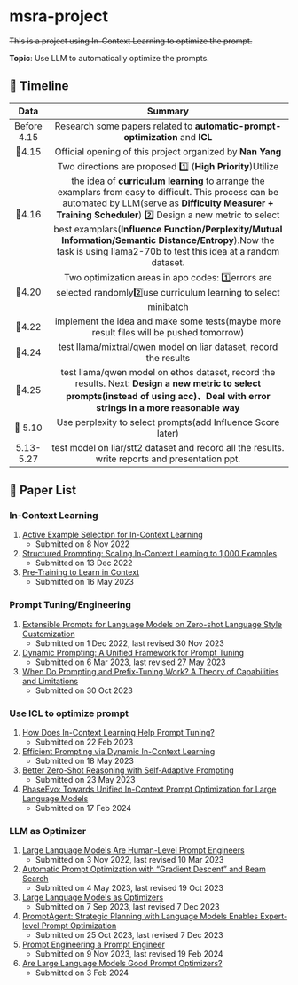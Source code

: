 # msra-project
~~This is a project using In-Context Learning to optimize the prompt.~~

**Topic**: Use LLM to automatically optimize the prompts.

##  :calendar: Timeline

|          Data           |                           Summary                            |
| :---------------------: | :----------------------------------------------------------: |
|       Before 4.15       | Research some papers related to **automatic-prompt-optimization** and **ICL** |
|    :city_sunset:4.15    |  Official opening of this project organized by **Nan Yang**  |
| :night_with_stars:4.16  | Two directions are proposed :one: (**High Priority**)Utilize the idea of **curriculum learning** to arrange the examplars from easy to difficult. This process can be automated by LLM(serve as **Difficulty Measurer + Training Scheduler**) :two: Design a new metric to select best examplars(**Influence Function/Perplexity/Mutual Information/Semantic Distance/Entropy**).Now the task is using llama2-70b to test this idea at a random dataset. |
| :night_with_stars:4.20  | Two optimization areas in apo codes: :one:errors are selected randomly:two:use curriculum learning to select minibatch​ |
|   :crescent_moon:4.22   | implement the idea and make some tests(maybe more result files will be pushed tomorrow) |
|   :city_sunrise:4.24    | test llama/mixtral/qwen model on liar dataset, record the results |
| :night_with_stars:4.25  | test llama/qwen model on ethos dataset, record the results. Next: **Design a new metric to select prompts(instead of using acc)、Deal with error strings in a more reasonable way** |
| :night_with_stars: 5.10 | Use perplexity to select prompts(add Influence Score later)  |
|        5.13-5.27        | test model on liar/stt2 dataset and record all the results. write reports and presentation ppt. |

##  :book: Paper List

### In-Context Learning
1. [Active Example Selection for In-Context Learning](https://arxiv.org/abs/2211.04486)
   * Submitted on 8 Nov 2022
2. [Structured Prompting: Scaling In-Context Learning to 1,000 Examples](https://arxiv.org/abs/2212.06713)
   * Submitted on 13 Dec 2022
3. [Pre-Training to Learn in Context](https://arxiv.org/abs/2305.09137)
   * Submitted on 16 May 2023

### Prompt Tuning/Engineering
1. [Extensible Prompts for Language Models on Zero-shot Language Style Customization](https://arxiv.org/abs/2212.00616)
   * Submitted on 1 Dec 2022, last revised 30 Nov 2023
2. [Dynamic Prompting: A Unified Framework for Prompt Tuning](https://arxiv.org/abs/2303.02909)
   * Submitted on 6 Mar 2023, last revised 27 May 2023
3. [When Do Prompting and Prefix-Tuning Work? A Theory of Capabilities and Limitations](https://arxiv.org/abs/2310.19698)
   * Submitted on 30 Oct 2023

### Use ICL to optimize prompt
1. [How Does In-Context Learning Help Prompt Tuning?](https://arxiv.org/abs/2302.11521)
   * Submitted on 22 Feb 2023
2. [Efficient Prompting via Dynamic In-Context Learning](https://arxiv.org/abs/2305.11170)
   * Submitted on 18 May 2023
3. [Better Zero-Shot Reasoning with Self-Adaptive Prompting](https://arxiv.org/abs/2305.14106)
   * Submitted on 23 May 2023
4. [PhaseEvo: Towards Unified In-Context Prompt Optimization for Large Language Models](https://arxiv.org/abs/2402.11347)
   * Submitted on 17 Feb 2024 

### LLM as Optimizer
1. [Large Language Models Are Human-Level Prompt Engineers](https://arxiv.org/abs/2211.01910)
   * Submitted on 3 Nov 2022, last revised 10 Mar 2023
2. [Automatic Prompt Optimization with “Gradient Descent” and Beam Search](https://arxiv.org/abs/2305.03495)
   * Submitted on 4 May 2023, last revised 19 Oct 2023
3. [Large Language Models as Optimizers](https://arxiv.org/abs/2309.03409)
   * Submitted on 7 Sep 2023, last revised 7 Dec 2023
4. [PromptAgent: Strategic Planning with Language Models Enables Expert-level Prompt Optimization](https://arxiv.org/abs/2310.16427)
   * Submitted on 25 Oct 2023, last revised 7 Dec 2023
5. [Prompt Engineering a Prompt Engineer](https://arxiv.org/abs/2311.05661)
   * Submitted on 9 Nov 2023, last revised 19 Feb 2024
6. [Are Large Language Models Good Prompt Optimizers?](https://arxiv.org/abs/2402.02101)
   * Submitted on 3 Feb 2024
